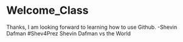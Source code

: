# Welcome_Class
Thanks, I am looking forward to learning how to use Github. -Shevin Dafman
#Shev4Prez
Shevin Dafman vs the World
